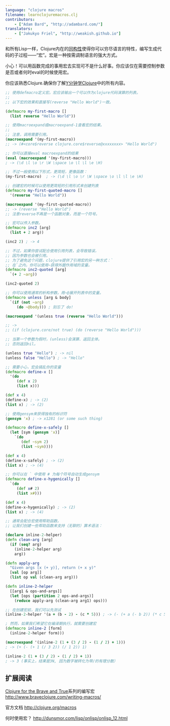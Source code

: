 ```yaml
---
language: "clojure macros"
filename: learnclojuremacros.clj
contributors:
    - ["Adam Bard", "http://adambard.com/"]
translators:
    - ["Jakukyo Friel", "http://weakish.github.io"]
---
```


和所有Lisp一样，Clojure内在的[同构性](https://en.wikipedia.org/wiki/Homoiconic)使得你可以穷尽语言的特性，编写生成代码的子过程——“宏”。宏是一种按需调制语言的强大方式。

小心！可以用函数完成的事用宏去实现可不是什么好事。你应该仅在需要控制参数是否或者何时eval的时候使用宏。

你应该熟悉Clojure.确保你了解[Y分钟学Clojure](http://learnxinyminutes.com/docs/zh-cn/clojure-cn/)中的所有内容。

```clojure
;; 使用defmacro定义宏。宏应该输出一个可以作为clojure代码演算的列表。
;;
;; 以下宏的效果和直接写(reverse "Hello World")一致。

(defmacro my-first-macro []
  (list reverse "Hello World"))

;; 使用macroexpand或macroexpand-1查看宏的结果。
;;
;; 注意，调用需要引用。
(macroexpand '(my-first-macro))
;; -> (#<core$reverse clojure.core$reverse@xxxxxxxx> "Hello World")

;; 你可以直接eval macroexpand的结果
(eval (macroexpand '(my-first-macro)))
; -> (\d \l \o \r \W \space \o \l \l \e \H)

;; 不过一般使用以下形式，更简短，更像函数：
(my-first-macro)  ; -> (\d \l \o \r \W \space \o \l \l \e \H)

;; 创建宏的时候可以使用更简短的引用形式来创建列表
(defmacro my-first-quoted-macro []
  '(reverse "Hello World"))

(macroexpand '(my-first-quoted-macro))
;; -> (reverse "Hello World")
;; 注意reverse不再是一个函数对象，而是一个符号。

;; 宏可以传入参数。
(defmacro inc2 [arg]
  (list + 2 arg))

(inc2 2) ; -> 4

;; 不过，如果你尝试配合使用引用列表，会导致错误，
;; 因为参数也会被引用。
;; 为了避免这个问题，clojure提供了引用宏的另一种方式：`
;; 在`之内，你可以使用~获得外圈作用域的变量。
(defmacro inc2-quoted [arg]
  `(+ 2 ~arg))

(inc2-quoted 2)

;; 你可以使用通常的析构参数。用~@展开列表中的变量。
(defmacro unless [arg & body]
  `(if (not ~arg)
     (do ~@body))) ; 别忘了 do!

(macroexpand '(unless true (reverse "Hello World")))

;; ->
;; (if (clojure.core/not true) (do (reverse "Hello World")))

;; 当第一个参数为假时，(unless)会演算、返回主体。 
;; 否则返回nil。

(unless true "Hello") ; -> nil
(unless false "Hello") ; -> "Hello"

;; 需要小心，宏会搞乱你的变量
(defmacro define-x []
  '(do
     (def x 2)
     (list x)))

(def x 4)
(define-x) ; -> (2)
(list x) ; -> (2)

;; 使用gensym来获得独有的标识符
(gensym 'x) ; -> x1281 (or some such thing)

(defmacro define-x-safely []
  (let [sym (gensym 'x)]
    `(do
       (def ~sym 2)
       (list ~sym))))

(def x 4)
(define-x-safely) ; -> (2)
(list x) ; -> (4)

;; 你可以在 ` 中使用 # 为每个符号自动生成gensym
(defmacro define-x-hygenically []
  `(do
     (def x# 2)
     (list x#)))

(def x 4)
(define-x-hygenically) ; -> (2)
(list x) ; -> (4)

;; 通常会配合宏使用帮助函数。
;; 让我们创建一些帮助函数来支持（无聊的）算术语法：

(declare inline-2-helper)
(defn clean-arg [arg]
  (if (seq? arg)
    (inline-2-helper arg)
    arg))

(defn apply-arg
  "Given args [x (+ y)], return (+ x y)"
  [val [op arg]]
  (list op val (clean-arg arg)))

(defn inline-2-helper
  [[arg1 & ops-and-args]]
  (let [ops (partition 2 ops-and-args)]
    (reduce apply-arg (clean-arg arg1) ops)))

;; 在创建宏前，我们可以先测试
(inline-2-helper '(a + (b - 2) - (c * 5))) ; -> (- (+ a (- b 2)) (* c 5))

; 然而，如果我们希望它在编译期执行，就需要创建宏
(defmacro inline-2 [form]
  (inline-2-helper form)))

(macroexpand '(inline-2 (1 + (3 / 2) - (1 / 2) + 1)))
; -> (+ (- (+ 1 (/ 3 2)) (/ 1 2)) 1)

(inline-2 (1 + (3 / 2) - (1 / 2) + 1))
; -> 3 (事实上，结果是3N, 因为数字被转化为带/的有理分数）
```

## 扩展阅读

[Clojure for the Brave and True](http://www.braveclojure.com/)系列的编写宏
http://www.braveclojure.com/writing-macros/

官方文档
http://clojure.org/macros

何时使用宏？
http://dunsmor.com/lisp/onlisp/onlisp_12.html
